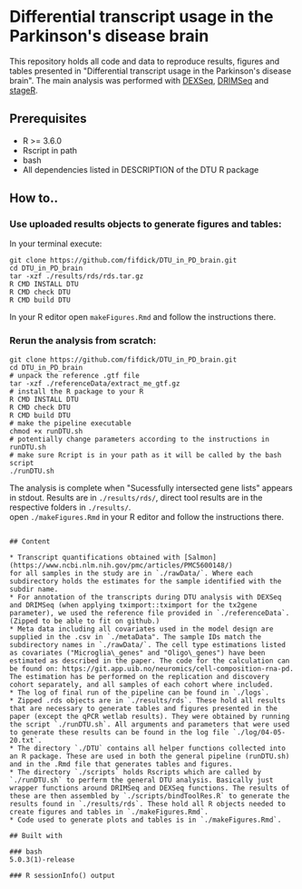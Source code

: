 # Differential transcript usage in the Parkinson's disease brain 

This repository holds all code and data to reproduce results, figures and tables presented in "Differential transcript usage in the Parkinson's disease brain". The main analysis was performed with
[DEXSeq](https://bioconductor.org/packages/release/bioc/html/DEXSeq.html), [DRIMSeq](https://bioconductor.org/packages/release/bioc/html/DRIMSeq.html) and [stageR](https://www.bioconductor.org/packages/release/bioc/html/stageR.html).  

## Prerequisites

* R >= 3.6.0  
* Rscript in path 
* bash 
* All dependencies listed in DESCRIPTION of the DTU R package

## How to..  

### Use uploaded results objects to generate figures and tables:    
In your terminal execute:
```
git clone https://github.com/fifdick/DTU_in_PD_brain.git
cd DTU_in_PD_brain
tar -xzf ./results/rds/rds.tar.gz
R CMD INSTALL DTU 
R CMD check DTU
R CMD build DTU
```
In your R editor open `makeFigures.Rmd` and follow the instructions there.

### Rerun the analysis from scratch:  

```
git clone https://github.com/fifdick/DTU_in_PD_brain.git
cd DTU_in_PD_brain
# unpack the reference .gtf file 
tar -xzf ./referenceData/extract_me_gtf.gz
# install the R package to your R
R CMD INSTALL DTU 
R CMD check DTU
R CMD build DTU
# make the pipeline executable
chmod +x runDTU.sh
# potentially change parameters according to the instructions in runDTU.sh
# make sure Rcript is in your path as it will be called by the bash script
./runDTU.sh
```  
The analysis is complete when "Sucessfully intersected gene lists" appears in stdout. Results are in `./results/rds/`, direct tool results are in the respective folders in `./results/`.  
open `./makeFigures.Rmd` in your R editor and follow the instructions there.
```

## Content

* Transcript quantifications obtained with [Salmon](https://www.ncbi.nlm.nih.gov/pmc/articles/PMC5600148/)
for all samples in the study are in `./rawData/`. Where each subdirectory holds the estimates for the sample identified with the subdir name.  
* For annotation of the transcripts during DTU analysis with DEXSeq and DRIMSeq (when applying tximport::tximport for the tx2gene parameter), we used the reference file provided in `./referenceData`.
(Zipped to be able to fit on github.)  
* Meta data including all covariates used in the model design are supplied in the .csv in `./metaData". The sample IDs match the subdirectory names in `./rawData/`. The cell type estimations listed as covariates ("Microglia\_genes" and "Oligo\_genes") have been estimated as described in the paper. The code for the calculation can be found on: https://git.app.uib.no/neuromics/cell-composition-rna-pd. The estimation has be performed on the replication and discovery cohort separately, and all samples of each cohort where included.  
* The log of final run of the pipeline can be found in `./logs`.
* Zipped .rds objects are in `./results/rds`. These hold all results that are necessary to generate tables and figures presented in the paper (except the qPCR wetlab results). They were obtained by running the script `./runDTU.sh`. All arguments and parameters that were used to generate these results can be found in the log file `./log/04-05-20.txt`.  
* The directory `./DTU` contains all helper functions collected into an R package. These are used in both the general pipeline (runDTU.sh) and in the .Rmd file that generates tables and figures. 
* The directory `./scripts` holds Rscripts which are called by `./runDTU.sh` to perferm the general DTU analysis. Basically just wrapper functions around DRIMSeq and DEXSeq functions. The results of these are then assembled by `./scripts/bindToolRes.R` to generate the results found in `./results/rds`. These hold all R objects needed to create figures and tables in `./makeFigures.Rmd`.  
* Code used to generate plots and tables is in `./makeFigures.Rmd`.  

## Built with 

### bash
5.0.3(1)-release

### R sessionInfo() output  


